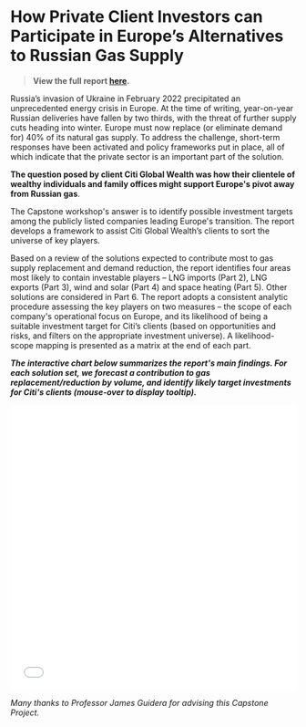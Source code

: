 # How Private Client Investors can Participate in Europe’s Alternatives to Russian Gas Supply

> **View the full report [here](https://ltk2118.github.io/home/subpages/subpages_assets/citi/For-publication_Citi-Global-Wealth_J-Guidera-advisor.pdf).**

Russia’s invasion of Ukraine in February 2022 precipitated an unprecedented energy crisis in Europe. At the time of writing, year-on-year Russian deliveries have fallen by two thirds, with the threat of further supply cuts heading into winter. Europe must now replace (or eliminate demand for) 40% of its natural gas supply. To address the challenge, short-term responses have been activated and policy frameworks put in place, all of which indicate that the private sector is an important part of the solution.

**The question posed by client Citi Global Wealth was how their clientele of wealthy individuals and family offices might support Europe's pivot away from Russian gas**. 

The Capstone workshop's answer is to identify possible investment targets among the publicly listed companies leading Europe's transition. The report develops a framework to assist Citi Global Wealth’s clients to sort the universe of key players.

Based on a review of the solutions expected to contribute most to gas supply replacement and demand reduction, the report identifies four areas most likely to contain investable players – LNG imports (Part 2), LNG exports (Part 3), wind and solar (Part 4) and space heating (Part 5). Other solutions are considered in Part 6. The report adopts a consistent analytic procedure assessing the key players on two measures – the scope of each company's operational focus on Europe, and its likelihood of being a suitable investment target for Citi’s clients (based on opportunities and risks, and filters on the appropriate investment universe). A likelihood-scope mapping is presented as a matrix at the end of each part.

***The interactive chart below summarizes the report's main findings. For each solution set, we forecast a contribution to gas replacement/reduction by volume, and identify likely target investments for Citi's clients (mouse-over to display tooltip).***



<iframe src="pages-assets/citi/citi-plot.html" height="500px" width="100%" style="border:none;"></iframe>

*Many thanks to Professor James Guidera for advising this Capstone Project.*
